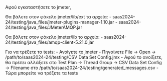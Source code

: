 Αφού εγκαταστήσετε το jmeter,

Θα βάλετε στον φάκελο jmeter/lib/ext τα αρχεία: 
    - saas2024-24/testing/java_files/jmeter-plugins-manager-1.10.jar
    - saas2024-24/testing/java_files/JMeterAMQP.jar

Θα βάλετε στον φάκελο jmeter/lib το αρχείο:
    - saas2024-24/testing/java_files/amqp-client-5.21.0.jar

Για να τρέξετε τα tests:
    - Ανοίγετε το jmeter
    - Πηγαίνετε File -> Open -> /path/to/saas2024-24/testing/CSV Data Set Config.jmx
    - Αφού το ανοίξετε, θα πρέπει αλλάξετε στο Test Plan -> Thread Group -> CSV Data Set Config -> Filename στο /path/to/saas2024-24/testing/generated_messages.csv
    - Τώρα μπορείτε να τρέξετε τα tests
